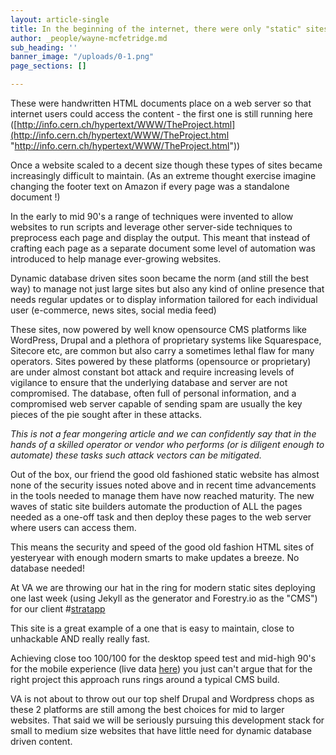 ```yaml
---
layout: article-single
title: In the beginning of the internet, there were only "static"​ sites.
author: _people/wayne-mcfetridge.md
sub_heading: ''
banner_image: "/uploads/0-1.png"
page_sections: []

---
```

These were handwritten HTML documents place on a web server so that internet users could access the content - the first one is still running here ([http://info.cern.ch/hypertext/WWW/TheProject.html](http://info.cern.ch/hypertext/WWW/TheProject.html "http://info.cern.ch/hypertext/WWW/TheProject.html"))

Once a website scaled to a decent size though these types of sites became increasingly difficult to maintain. (As an extreme thought exercise imagine changing the footer text on Amazon if every page was a standalone document !)

In the early to mid 90's a range of techniques were invented to allow websites to run scripts and leverage other server-side techniques to preprocess each page and display the output. This meant that instead of crafting each page as a separate document some level of automation was introduced to help manage ever-growing websites.

Dynamic database driven sites soon became the norm (and still the best way) to manage not just large sites but also any kind of online presence that needs regular updates or to display information tailored for each individual user (e-commerce, news sites, social media feed)

These sites, now powered by well know opensource CMS platforms like WordPress, Drupal and a plethora of proprietary systems like Squarespace, Sitecore etc, are common but also carry a sometimes lethal flaw for many operators. Sites powered by these platforms (opensource or proprietary) are under almost constant bot attack and require increasing levels of vigilance to ensure that the underlying database and server are not compromised. The database, often full of personal information, and a compromised web server capable of sending spam are usually the key pieces of the pie sought after in these attacks.

_This is not a fear mongering article and we can confidently say that in the hands of a skilled operator or vendor who performs (or is diligent enough to automate) these tasks such attack vectors can be mitigated._

Out of the box, our friend the good old fashioned static website has almost none of the security issues noted above and in recent time advancements in the tools needed to manage them have now reached maturity. The new waves of static site builders automate the production of ALL the pages needed as a one-off task and then deploy these pages to the web server where users can access them.

This means the security and speed of the good old fashion HTML sites of yesteryear with enough modern smarts to make updates a breeze. No database needed!

At VA we are throwing our hat in the ring for modern static sites deploying one last week (using Jekyll as the generator and Forestry.io as the "CMS") for our client #[stratapp](https://stratapp.ai/)

This site is a great example of a one that is easy to maintain, close to unhackable AND really really fast.

Achieving close too 100/100 for the desktop speed test and mid-high 90's for the mobile experience (live data [here](https://developers.google.com/speed/pagespeed/insights/?url=stratapp.ai&tab=desktop)) you just can't argue that for the right project this approach runs rings around a typical CMS build.

VA is not about to throw out our top shelf Drupal and Wordpress chops as these 2 platforms are still among the best choices for mid to larger websites. That said we will be seriously pursuing this development stack for small to medium size websites that have little need for dynamic database driven content.